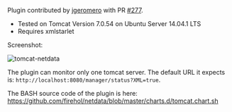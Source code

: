 Plugin contributed by [jgeromero](https://github.com/jgeromero) with PR [#277](https://github.com/firehol/netdata/pull/277).

* Tested on Tomcat Version 7.0.54 on Ubuntu Server 14.04.1 LTS
* Requires xmlstarlet

Screenshot:

![tomcat-netdata](https://cloud.githubusercontent.com/assets/9483354/14687417/5ee7cc66-070b-11e6-8483-17c3a8e0c871.jpg)

The plugin can monitor only one tomcat server. The default URL it expects is: `http://localhost:8080/manager/status?XML=true`.

The BASH source code of the plugin is here: https://github.com/firehol/netdata/blob/master/charts.d/tomcat.chart.sh